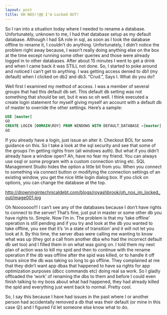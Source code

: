 ```yaml
---
layout: post
title: OH NOS!!@@ I'm Locked OUT!
---
```

So I ran into a situation today where I needed to rename a database. Unfortunately, unknown to me, I had that database setup as my default database. Although I had SA role in sql, as soon as I took the database offline to rename it, I couldn’t do anything. Unfortunately, I didn’t notice the problem right away because, I wasn’t really doing anything else on the box at the time except running some other queries and those were already logged in to other databases. After about 15 minutes I went to get a drink and when I came back it was STILL not done. So, I started to poke around and noticed I can’t get to anything. I was getting access denied to db1 (my default) when I clicked on db2 and db3. “Crud.”, Says I. What do you do?

Well first I examined my method of access. I was a member of several groups that had this default db set. This default db setting was not something that *should* be set, but it was so oh well. I think executed a create login statement for myself giving myself an account with a default db of master to override the other settings. Here’s a sample:

``` sql
USE [master]
GO
CREATE LOGIN [DOMAIN\ROY] FROM WINDOWS WITH DEFAULT_DATABASE =[master] , DEFAULT_LANGUAGE =[us_english]
GO
```

If you already have a login, just issue an alter it. Checkout BOL for some guidance on this. So I take a look at the sql security and see that some of the groups I’m getting rights from (all windows auth). But what if you didn’t already have a window open? Ah, have no fear my friend. You can always use osql or some program with a custom connection string etc. SQL Management Studio hides the option a little bit from you. When you connect to something via connect button or modifying the connection settings of an existing window, you get the nice little login dialog box. If you click on options, you can change the database at the top.

http://drowningintechnicaldebt.com/blogs/royashbrook/oh_nos_im_locked_out/image001.jpg

Oh Nooooooo!!! I can’t see any of the databases because I don’t have rights to connect to the server! That’s fine, just put in master or some other db you have rights to. Simple. Now I’m in. The problem is that my ‘take offline’ operation is still pending and if you try and look at the db you wanted to take offline, you see that it’s ‘in a state of transition’ and it will not let you look at it. By this time, the server dbas were calling me wanting to know what was up (they got a call from another dba who had the incorrect default db set too) and I filled them in on what was going on. I told them my next plan of action was to kill my spid and then to continue with the rename operation if the db was offline after the spid was killed, or to handle it off hours since the db was taking so long to go offline. They complained at me that they didn’t want app dbas that happened to have sa rights for app optimization purposes (dbcc commands etc) doing real sa work. So I gladly offloaded the ‘work’ of renaming the dbs to them and before I could even finish talking to my boss about what had happened, they had already killed the spid and everything just went back to normal. Pretty cool.

So, I say this because I have had issues in the past where I or another person had accidentally removed a db that was their default (or mine in this case 😛) and I figured I’d let someone else know what to do.